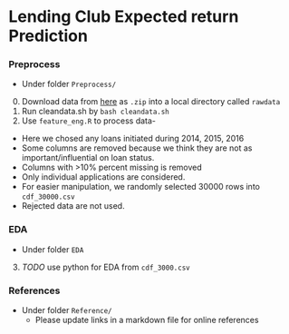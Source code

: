 # Lending Club Expected return Prediction


### Preprocess ###

- Under folder `Preprocess/`
0. Download data from [here](https://www.lendingclub.com/info/download-data.action) as `.zip` into a local directory called `rawdata`
1. Run cleandata.sh by `bash cleandata.sh`
2. Use `feature_eng.R` to process data-
  * Here we chosed any loans initiated during 2014, 2015, 2016
  * Some columns are removed because we think they are not as important/influential on loan status.
  * Columns with >10% percent missing is removed
  * Only individual applications are considered.
  * For easier manipulation, we randomly selected 30000 rows into `cdf_30000.csv`
  * Rejected data are not used.


### EDA ###

- Under folder `EDA`
3. _TODO_ use python for EDA from `cdf_3000.csv`






### References ###

- Under folder `Reference/`
  * Please update links in a markdown file for online references
 



